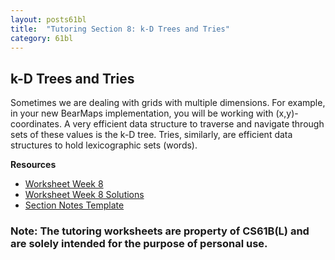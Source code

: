 ```yaml
---
layout: posts61bl
title:  "Tutoring Section 8: k-D Trees and Tries"
category: 61bl
---
```


## k-D Trees and Tries

Sometimes we are dealing with grids with multiple dimensions. For example, in your new BearMaps implementation, you will be working with (x,y)-coordinates.
A very efficient data structure to traverse and navigate through sets of these values is the k-D tree.
Tries, similarly, are efficient data structures to hold lexicographic sets (words).


**Resources**
- [Worksheet Week 8](https://www.kevin-miao.com/assets/docs/Worksheet8Tutoring1.pdf)
- [Worksheet Week 8 Solutions](https://www.kevin-miao.com/assets/docs/Worksheet8Solution1.pdf)
- [Section Notes Template](/assets/docs/Q8Template.pdf)

### Note: The tutoring worksheets are property of CS61B(L) and are solely intended for the purpose of personal use.
